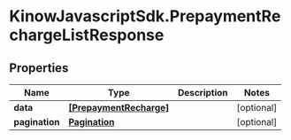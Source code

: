 # KinowJavascriptSdk.PrepaymentRechargeListResponse

## Properties
Name | Type | Description | Notes
------------ | ------------- | ------------- | -------------
**data** | [**[PrepaymentRecharge]**](PrepaymentRecharge.md) |  | [optional] 
**pagination** | [**Pagination**](Pagination.md) |  | [optional] 


